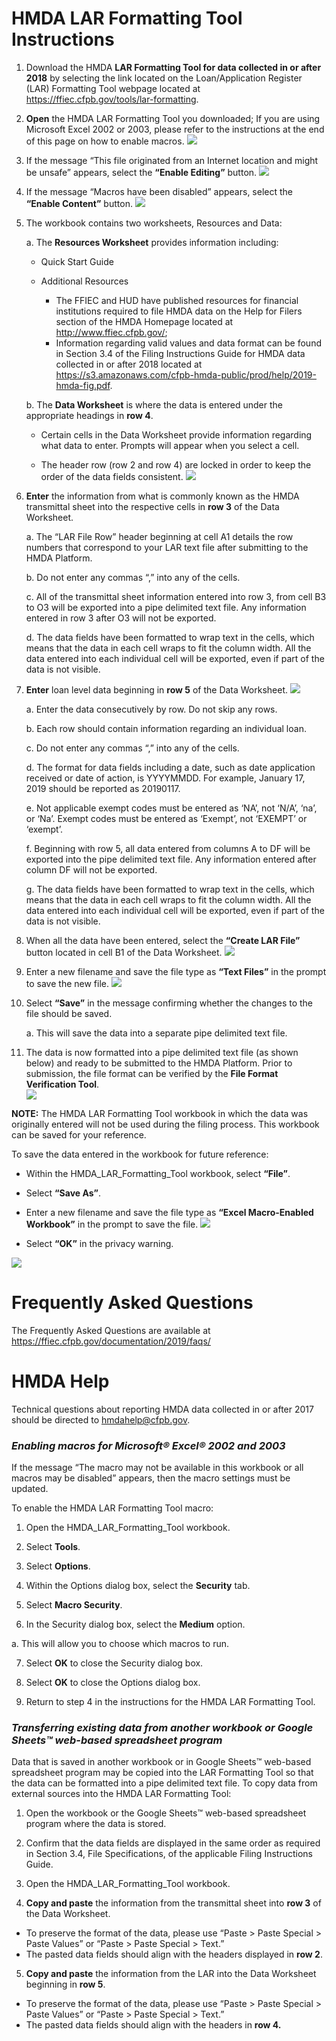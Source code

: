 # HMDA LAR Formatting Tool Instructions

1. Download the HMDA **LAR Formatting Tool for data collected in or after 2018** by selecting the link located on the Loan/Application Register (LAR) Formatting Tool webpage located at https://ffiec.cfpb.gov/tools/lar-formatting. 

2. **Open** the HMDA LAR Formatting Tool you downloaded; If you are using Microsoft Excel 2002 or 2003, please refer to the instructions at the end of this page on how to enable macros. 
![](https://raw.githubusercontent.com/cfpb/hmda-frontend/master/src/documentation/markdown/images/larft/Resources_page.png)

3. If the message “This file originated from an Internet location and might be unsafe” appears, select the **“Enable Editing”** button.
![](https://raw.githubusercontent.com/cfpb/hmda-frontend/master/src/documentation/markdown/images/larft/Enable_Editing.png)

4. If the message “Macros have been disabled” appears, select the **“Enable Content”** button.
![](https://raw.githubusercontent.com/cfpb/hmda-frontend/master/src/documentation/markdown/images/larft/Macros_enabled.png)

5.	The workbook contains two worksheets, Resources and Data:

      a.	 The **Resources Worksheet** provides information including:
      - Quick Start Guide
      
      - Additional Resources
          - The FFIEC and HUD have published resources for financial institutions required to file HMDA data on the Help for Filers section of the HMDA Homepage located at http://www.ffiec.cfpb.gov/;
          - Information regarding valid values and data format can be found in Section 3.4 of the Filing Instructions Guide for HMDA data collected in or after 2018 located at https://s3.amazonaws.com/cfpb-hmda-public/prod/help/2019-hmda-fig.pdf. 
      
      b.	The **Data Worksheet** is where the data is entered under the appropriate headings in **row 4**.
      - Certain cells in the Data Worksheet provide information regarding what data to enter. Prompts will appear when you select a cell.
      
      - The header row (row 2 and row 4) are locked in order to keep the order of the data fields consistent.
![](https://raw.githubusercontent.com/cfpb/hmda-frontend/master/src/documentation/markdown/images/larft/Annotations.png)

6.	**Enter** the information from what is commonly known as the HMDA transmittal sheet into the respective cells in **row 3** of the Data Worksheet.

       a.	The “LAR File Row” header beginning at cell A1 details the row numbers that correspond to your LAR text file after submitting to the HMDA Platform.

       b.	Do not enter any commas “,” into any of the cells.

       c.	All of the transmittal sheet information entered into row 3, from cell B3 to O3 will be exported into a pipe delimited text file. Any information entered in row 3 after O3 will not be exported.

       d.	The data fields have been formatted to wrap text in the cells, which means that the data in each cell wraps to fit the column width. All the data entered into each individual cell will be exported, even if part of the data is not visible.
 

7.	**Enter** loan level data beginning in **row 5** of the Data Worksheet.
![](https://raw.githubusercontent.com/cfpb/hmda-frontend/master/src/documentation/markdown/images/larft/LAR_Row.png)

      a.	Enter the data consecutively by row. Do not skip any rows.

      b.	Each row should contain information regarding an individual loan.

      c.	Do not enter any commas “,” into any of the cells.

      d.	The format for data fields including a date, such as date application received or date of action, is YYYYMMDD. For example, January 17, 2019 should be reported as 20190117.
      
      e.	Not applicable exempt codes must be entered as ‘NA’, not ‘N/A’, ‘na’, or ‘Na’. Exempt codes must be entered as ‘Exempt’, not ‘EXEMPT’ or ‘exempt’.
      
      f.	Beginning with row 5, all data entered from columns A to DF will be exported into the pipe delimited text file. Any information entered after column DF will not be exported.
      
      g.	The data fields have been formatted to wrap text in the cells, which means that the data in each cell wraps to fit the column width. All the data entered into each individual cell will be exported, even if part of the data is not visible.


8.	When all the data have been entered, select the **“Create LAR File”** button located in cell B1 of the Data Worksheet.
![](https://raw.githubusercontent.com/cfpb/hmda-frontend/master/src/documentation/markdown/images/larft/Create_LAR_File.png)


9.	Enter a new filename and save the file type as **“Text Files”** in the prompt to save the new file.
![](https://raw.githubusercontent.com/cfpb/hmda-frontend/master/src/documentation/markdown/images/larft/Save_Text_File.png)


10.	Select **“Save”** in the message confirming whether the changes to the file should be saved.

      a.	This will save the data into a separate pipe delimited text file.


11.	The data is now formatted into a pipe delimited text file (as shown below) and ready to be submitted to the HMDA Platform. Prior to submission, the file format can be verified by the **File Format Verification Tool**.  
![](https://raw.githubusercontent.com/cfpb/hmda-frontend/master/src/documentation/markdown/images/larft/Text_file_sample.png)

**NOTE:** The HMDA LAR Formatting Tool workbook in which the data was originally entered will not be used during the filing process. This workbook can be saved for your reference.

   To save the data entered in the workbook for future reference:
   - Within the HMDA\_LAR\_Formatting\_Tool workbook, select **“File”**.

   -	Select **“Save As”**.

   -	Enter a new filename and save the file type as **“Excel Macro-Enabled Workbook”** in the prompt to save the file.
![](https://raw.githubusercontent.com/cfpb/hmda-frontend/master/src/documentation/markdown/images/larft/Excel_Macro_Workbook.png)

   -	Select **“OK”** in the privacy warning. 

![](https://raw.githubusercontent.com/cfpb/hmda-frontend/master/src/documentation/markdown/images/larft/Document_Inspector.png)

# Frequently Asked Questions
The Frequently Asked Questions are available at https://ffiec.cfpb.gov/documentation/2019/faqs/


#	HMDA Help
Technical questions about reporting HMDA data collected in or after 2017 should be directed to hmdahelp@cfpb.gov.

### *Enabling macros for Microsoft® Excel® 2002 and 2003*

If the message “The macro may not be available in this workbook or all macros may be disabled” appears, then the macro settings must be updated.

To enable the HMDA LAR Formatting Tool macro:

1.	Open the HMDA\_LAR\_Formatting\_Tool workbook.

2.	Select **Tools**.

3.	Select **Options**.

4.	Within the Options dialog box, select the **Security** tab.

5.	Select **Macro Security**.

6.	In the Security dialog box, select the **Medium** option.
 
 a. This will allow you to choose which macros to run.

7.	Select **OK** to close the Security dialog box.

8.	Select **OK** to close the Options dialog box.

9.	Return to step 4 in the instructions for the HMDA LAR Formatting Tool.
 

### *Transferring existing data from another workbook or Google Sheets™ web-based spreadsheet program*

Data that is saved in another workbook or in Google Sheets™ web-based spreadsheet program may be copied into the LAR Formatting Tool so that the data can be formatted into a pipe delimited text file.
To copy data from external sources into the HMDA LAR Formatting Tool:

1.	Open the workbook or the Google Sheets™ web-based spreadsheet program where the data is stored.
2.	Confirm that the data fields are displayed in the same order as required in Section 3.4, File Specifications, of the applicable Filing Instructions Guide.
3.	Open the HMDA\_LAR\_Formatting\_Tool workbook.

4.	**Copy and paste** the information from the transmittal sheet into **row 3** of the Data Worksheet.
- To preserve the format of the data, please use “Paste > Paste Special > Paste Values” or “Paste > Paste Special > Text.”
- The pasted data fields should align with the headers displayed in **row 2**.

5.	**Copy and paste** the information from the LAR into the Data Worksheet beginning in **row 5**.
-	To preserve the format of the data, please use “Paste > Paste Special > Paste Values” or “Paste > Paste Special > Text.”
- The pasted data fields should align with the headers in **row 4.**
